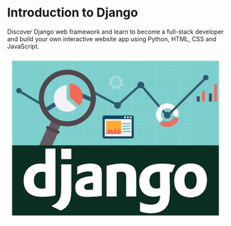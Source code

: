 # Introduction to Django

Discover Django web framework and learn to become a full-stack developer and build your own interactive website app using Python, HTML, CSS and JavaScript.

<!-- IMAGE
Caption: Introduction to Django Framework
ID: django
Alt text: 
Author: 
Attribution: 
Placeholder: TRUE  
--> 

![IMAGE](figures/django.png)

<!-- END IMAGE -->